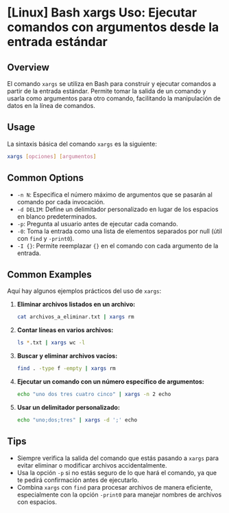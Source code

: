 # [Linux] Bash xargs Uso: Ejecutar comandos con argumentos desde la entrada estándar

## Overview
El comando `xargs` se utiliza en Bash para construir y ejecutar comandos a partir de la entrada estándar. Permite tomar la salida de un comando y usarla como argumentos para otro comando, facilitando la manipulación de datos en la línea de comandos.

## Usage
La sintaxis básica del comando `xargs` es la siguiente:

```bash
xargs [opciones] [argumentos]
```

## Common Options
- `-n N`: Especifica el número máximo de argumentos que se pasarán al comando por cada invocación.
- `-d DELIM`: Define un delimitador personalizado en lugar de los espacios en blanco predeterminados.
- `-p`: Pregunta al usuario antes de ejecutar cada comando.
- `-0`: Toma la entrada como una lista de elementos separados por null (útil con `find` y `-print0`).
- `-I {}`: Permite reemplazar `{}` en el comando con cada argumento de la entrada.

## Common Examples
Aquí hay algunos ejemplos prácticos del uso de `xargs`:

1. **Eliminar archivos listados en un archivo:**
   ```bash
   cat archivos_a_eliminar.txt | xargs rm
   ```

2. **Contar líneas en varios archivos:**
   ```bash
   ls *.txt | xargs wc -l
   ```

3. **Buscar y eliminar archivos vacíos:**
   ```bash
   find . -type f -empty | xargs rm
   ```

4. **Ejecutar un comando con un número específico de argumentos:**
   ```bash
   echo "uno dos tres cuatro cinco" | xargs -n 2 echo
   ```

5. **Usar un delimitador personalizado:**
   ```bash
   echo "uno;dos;tres" | xargs -d ';' echo
   ```

## Tips
- Siempre verifica la salida del comando que estás pasando a `xargs` para evitar eliminar o modificar archivos accidentalmente.
- Usa la opción `-p` si no estás seguro de lo que hará el comando, ya que te pedirá confirmación antes de ejecutarlo.
- Combina `xargs` con `find` para procesar archivos de manera eficiente, especialmente con la opción `-print0` para manejar nombres de archivos con espacios.